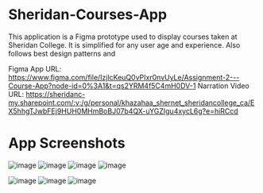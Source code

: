 # Sheridan-Courses-App
This application is a Figma prototype used to display courses taken at Sheridan College. It is simplified for any user age and experience. Also follows best design patterns and  

Figma App URL: https://www.figma.com/file/IzjlcKeuQ0vPIxr0nvUyLe/Assignment-2---Course-App?node-id=0%3A1&t=qs2YRM4f5C4mH0DV-1
Narration Video URL: https://sheridanc-my.sharepoint.com/:v:/g/personal/khazahaa_shernet_sheridancollege_ca/EX5hhgTJwbFEj9HUH0MHmBoBJ07b4QX-uYGZIgu4xycL6g?e=hiRCcd

# App Screenshots

![image](https://user-images.githubusercontent.com/94876933/220239981-0ceda692-cfb2-465e-b68e-6b953c677e57.png)
![image](https://user-images.githubusercontent.com/94876933/220240096-fdd2bc30-74b3-4796-9296-51135c5396ca.png)
![image](https://user-images.githubusercontent.com/94876933/220240114-24734591-6570-4823-b42a-1da00174ef83.png)
![image](https://user-images.githubusercontent.com/94876933/220240356-a4cca85b-bcc9-466a-963f-ba957274eb6d.png)


![image](https://user-images.githubusercontent.com/94876933/220240147-e76823cd-55a9-4f9b-a0cf-470745b8fc41.png)
![image](https://user-images.githubusercontent.com/94876933/220240159-d98455aa-2aa7-45f3-933c-0d1a67ac9fcc.png)
![image](https://user-images.githubusercontent.com/94876933/220240179-8b784716-6d93-4eb5-9aa3-229c3f8ec071.png)






